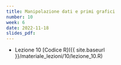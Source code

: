 ```yaml
---
title: Manipolazione dati e primi grafici
number: 10
week: 6
date: 2022-11-18
slides_pdf: 
---
```


- Lezione 10 [Codice R]({{ site.baseurl }}/materiale_lezioni/10/lezione_10.R)